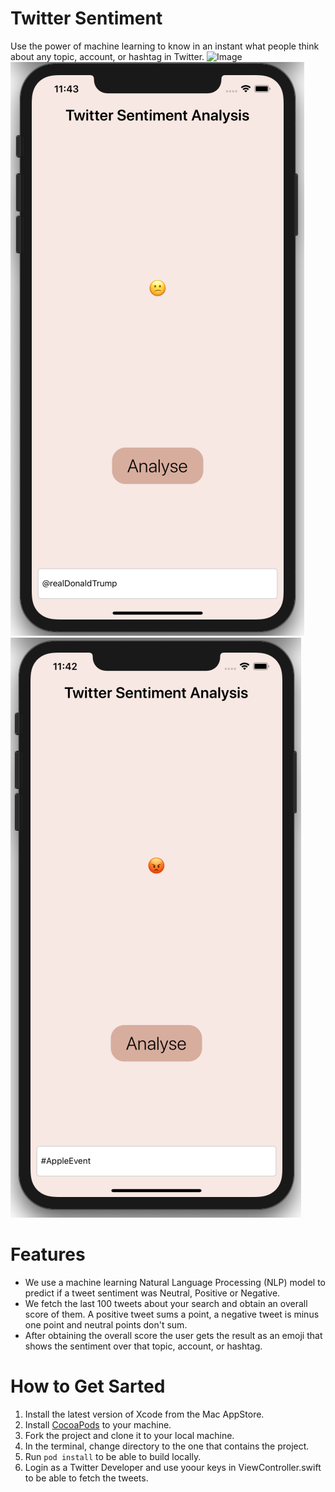 # Twitter Sentiment
Use the power of machine learning to know in an instant what people think about any topic, account, or hashtag in Twitter.
![Image](/images/screenshot1.png)
![Image2](/images/screenshot2.png)
![Image3](/images/screenshot3.png)
# Features
*  We use a machine learning Natural Language Processing (NLP) model to predict if a tweet sentiment was Neutral, Positive or Negative.
* We fetch the last 100 tweets about your search and obtain an overall score of them. A positive tweet sums a point, a negative tweet is minus one point and neutral points don't sum.
* After obtaining the overall score the user gets the result as an emoji that shows the sentiment over that topic, account, or hashtag.
# How to Get Sarted
1. Install the latest version of Xcode from the Mac AppStore.
2. Install  [CocoaPods](https://cocoapods.org/)  to your machine.
3. Fork the project and clone it to your local machine.
4. In the terminal, change directory to the one that contains the project.
5. Run  `pod install`  to be able to build locally.
6. Login as a Twitter Developer and use yoour keys in ViewController.swift to be able to fetch the tweets.
